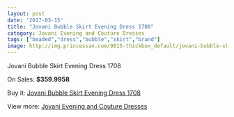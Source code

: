 ```yaml
---
layout: post
date: '2017-03-15'
title: "Jovani Bubble Skirt Evening Dress 1708"
category: Jovani Evening and Couture Dresses
tags: ["beaded","dress","bubble","skirt","brand"]
image: http://img.princessan.com/9015-thickbox_default/jovani-bubble-skirt-evening-dress-1708.jpg
---
```

Jovani Bubble Skirt Evening Dress 1708

On Sales: **$359.9958**
<a href="https://www.princessan.com/en/jovani-evening-and-couture-dresses/3968-jovani-bubble-skirt-evening-dress-1708.html"><amp-img layout="responsive" width="600" height="600" src="//img.princessan.com/9015-thickbox_default/jovani-bubble-skirt-evening-dress-1708.jpg" alt="Jovani Bubble Skirt Evening Dress 1708 0" /></a>
<a href="https://www.princessan.com/en/jovani-evening-and-couture-dresses/3968-jovani-bubble-skirt-evening-dress-1708.html"><amp-img layout="responsive" width="600" height="600" src="//img.princessan.com/9017-thickbox_default/jovani-bubble-skirt-evening-dress-1708.jpg" alt="Jovani Bubble Skirt Evening Dress 1708 1" /></a>
<a href="https://www.princessan.com/en/jovani-evening-and-couture-dresses/3968-jovani-bubble-skirt-evening-dress-1708.html"><amp-img layout="responsive" width="600" height="600" src="//img.princessan.com/9016-thickbox_default/jovani-bubble-skirt-evening-dress-1708.jpg" alt="Jovani Bubble Skirt Evening Dress 1708 2" /></a>

Buy it: [Jovani Bubble Skirt Evening Dress 1708](https://www.princessan.com/en/jovani-evening-and-couture-dresses/3968-jovani-bubble-skirt-evening-dress-1708.html "Jovani Bubble Skirt Evening Dress 1708")

View more: [Jovani Evening and Couture Dresses](https://www.princessan.com/en/27-jovani-evening-and-couture-dresses "Jovani Evening and Couture Dresses")